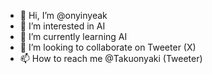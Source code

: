 - 👋 Hi, I’m @onyinyeak
- 👀 I’m interested in AI
- 🌱 I’m currently learning AI
- 💞️ I’m looking to collaborate on Tweeter (X)
- 📫 How to reach me @Takuonyaki (Tweeter)

<!---
onyinyeak/onyinyeak is a ✨ special ✨ repository because its `README.md` (this file) appears on your GitHub profile.
You can click the Preview link to take a look at your changes.
--->
